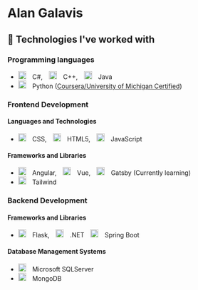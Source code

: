# Alan Galavis

## 🔧 Technologies I've worked with
### Programming languages
- <img height="18" width="18" src="https://skillicons.dev/icons?i=cs" /> C#, <img height="18" width="18" src="https://skillicons.dev/icons?i=cpp" /> C++, <img height="18" width="18" src="https://skillicons.dev/icons?i=java" /> Java
- <img height="18" width="18" src="https://skillicons.dev/icons?i=python" /> Python ([Coursera/University of Michigan Certified](https://www.coursera.org/account/accomplishments/specialization/certificate/89GEQ6MFQ39Q))


### Frontend Development
#### Languages and Technologies
- <img height="18" width="18" src="https://skillicons.dev/icons?i=css" /> CSS, <img height="18" width="18" src="https://skillicons.dev/icons?i=html" /> HTML5, <img height="18" width="18" src="https://skillicons.dev/icons?i=js" /> JavaScript
#### Frameworks and Libraries
- <img height="18" width="18" src="https://skillicons.dev/icons?i=angular" /> Angular, <img height="18" width="18" src="https://skillicons.dev/icons?i=vue" /> Vue, <img height="18" width="18" src="https://skillicons.dev/icons?i=gatsby" /> Gatsby (Currently learning)
- <img height="18" width="18" src="https://skillicons.dev/icons?i=tailwind" /> Tailwind

### Backend Development 
#### Frameworks and Libraries
- <img height="18" width="18" src="https://skillicons.dev/icons?i=flask" /> Flask, <img height="18" width="18" src="https://skillicons.dev/icons?i=dotnet" /> .NET <img height="18" width="18" src="https://skillicons.dev/icons?i=spring" /> Spring Boot
#### Database Management Systems
- <img height="18" width="18" src="https://user-images.githubusercontent.com/4249331/52232852-e2c4f780-28bd-11e9-835d-1e3cf3e43888.png" /> Microsoft SQLServer
- <img height="18" width="18" src="https://skillicons.dev/icons?i=mongodb" /> MongoDB

<!--
**alanegd/alanegd** is a ✨ _special_ ✨ repository because its `README.md` (this file) appears on your GitHub profile.

Here are some ideas to get you started:

- 🔭 I’m currently working on ...
- 🌱 I’m currently learning ...
- 👯 I’m looking to collaborate on ...
- 🤔 I’m looking for help with ...
- 💬 Ask me about ...
- 📫 How to reach me: ...
- ⚡ Fun fact: ...
-->
